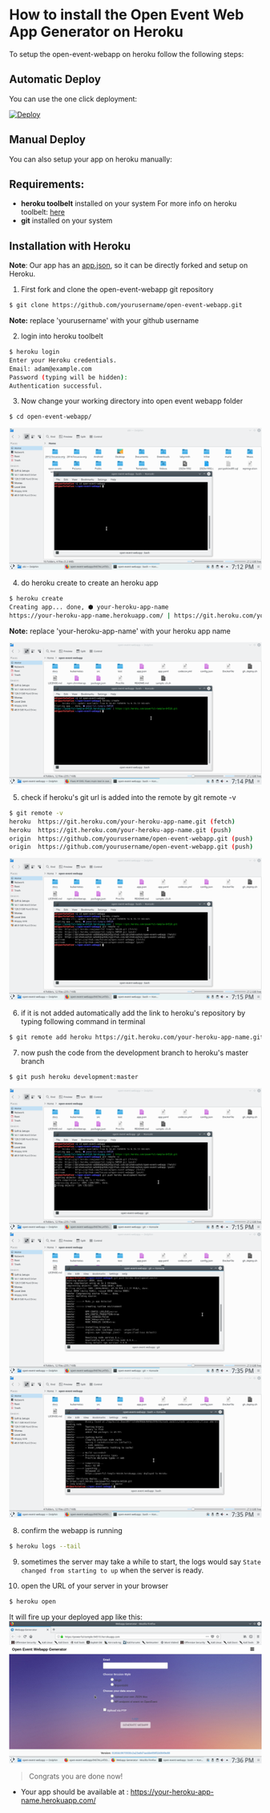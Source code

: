 # How to install the Open Event Web App Generator on Heroku
To setup the open-event-webapp on heroku follow the following steps:

## Automatic Deploy
You can use the one click deployment:

[![Deploy](https://www.herokucdn.com/deploy/button.svg)](https://heroku.com/deploy?template=https://github.com/fossasia/open-event-webapp/tree/development)

## Manual Deploy

You can also setup your app on heroku manually:

## Requirements:
- **heroku toolbelt** installed on your system
For more info on heroku toolbelt: [here](https://devcenter.heroku.com/articles/heroku-cli)
- **git** installed on your system
## Installation with Heroku

**Note**: Our app has an [app.json](../app.json), so it can be directly forked and setup on Heroku.

1) First fork and clone the open-event-webapp git repository

```sh
$ git clone https://github.com/yourusername/open-event-webapp.git
```
**Note:** replace 'yourusername' with your github username

2) login into heroku toolbelt
```sh
$ heroku login
Enter your Heroku credentials.
Email: adam@example.com
Password (typing will be hidden):
Authentication successful.
```

3) Now change your working directory into open event webapp folder
```sh
$ cd open-event-webapp/
```
![cd into the repository](screenshots/heroku_1.png)

4) do heroku create to create an heroku app
```sh
$ heroku create
Creating app... done, ⬢ your-heroku-app-name
https://your-heroku-app-name.herokuapp.com/ | https://git.heroku.com/your-heroku-app-name.git
```

**Note:** replace 'your-heroku-app-name' with your heroku app name

![Create the app](screenshots/heroku_2.png)

5) check if heroku's git url is added into the remote by git remote -v
```sh
$ git remote -v
heroku	https://git.heroku.com/your-heroku-app-name.git (fetch)
heroku	https://git.heroku.com/your-heroku-app-name.git (push)
origin	https://github.com/yourusername/open-event-webapp.git (push)
origin	https://github.com/yourusername/open-event-webapp.git (push)
```

![View remotes](screenshots/heroku_3.png)

6) if it is not added automatically add the link to heroku's repository by typing following command in terminal
```sh
$ git remote add heroku https://git.heroku.com/your-heroku-app-name.git
```

7) now push the code from the development branch to heroku's master branch
```sh
$ git push heroku development:master
```

![Build](screenshots/heroku_4.png)
![Build](screenshots/heroku_5.png)
![Build](screenshots/heroku_6.png)

8) confirm the webapp is running
```sh
$ heroku logs --tail
```

9) sometimes the server may take a while to start, the logs would say `State changed from starting to up` when the server is ready.

10) open the URL of your server in your browser
```sh
$ heroku open
```

It will fire up your deployed app like this:
![App running](screenshots/heroku_7.png)


> Congrats you are done now!

- Your app should be available at : https://your-heroku-app-name.herokuapp.com/
